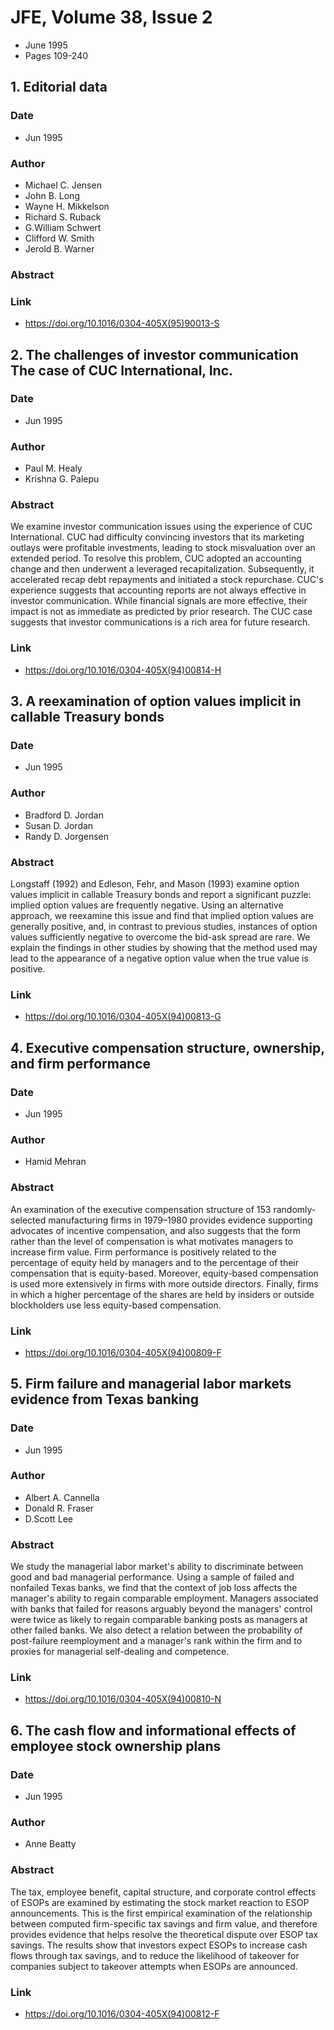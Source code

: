 # JFE, Volume 38, Issue 2
- June 1995
- Pages 109-240

## 1. Editorial data
### Date
- Jun 1995
### Author
- Michael C. Jensen
- John B. Long
- Wayne H. Mikkelson
- Richard S. Ruback
- G.William Schwert
- Clifford W. Smith
- Jerold B. Warner
### Abstract

### Link
- https://doi.org/10.1016/0304-405X(95)90013-S

## 2. The challenges of investor communication The case of CUC International, Inc.
### Date
- Jun 1995
### Author
- Paul M. Healy
- Krishna G. Palepu
### Abstract
We examine investor communication issues using the experience of CUC International. CUC had difficulty convincing investors that its marketing outlays were profitable investments, leading to stock misvaluation over an extended period. To resolve this problem, CUC adopted an accounting change and then underwent a leveraged recapitalization. Subsequently, it accelerated recap debt repayments and initiated a stock repurchase. CUC's experience suggests that accounting reports are not always effective in investor communication. While financial signals are more effective, their impact is not as immediate as predicted by prior research. The CUC case suggests that investor communications is a rich area for future research.
### Link
- https://doi.org/10.1016/0304-405X(94)00814-H

## 3. A reexamination of option values implicit in callable Treasury bonds
### Date
- Jun 1995
### Author
- Bradford D. Jordan
- Susan D. Jordan
- Randy D. Jorgensen
### Abstract
Longstaff (1992) and Edleson, Fehr, and Mason (1993) examine option values implicit in callable Treasury bonds and report a significant puzzle: implied option values are frequently negative. Using an alternative approach, we reexamine this issue and find that implied option values are generally positive, and, in contrast to previous studies, instances of option values sufficiently negative to overcome the bid-ask spread are rare. We explain the findings in other studies by showing that the method used may lead to the appearance of a negative option value when the true value is positive.
### Link
- https://doi.org/10.1016/0304-405X(94)00813-G

## 4. Executive compensation structure, ownership, and firm performance
### Date
- Jun 1995
### Author
- Hamid Mehran
### Abstract
An examination of the executive compensation structure of 153 randomly-selected manufacturing firms in 1979–1980 provides evidence supporting advocates of incentive compensation, and also suggests that the form rather than the level of compensation is what motivates managers to increase firm value. Firm performance is positively related to the percentage of equity held by managers and to the percentage of their compensation that is equity-based. Moreover, equity-based compensation is used more extensively in firms with more outside directors. Finally, firms in which a higher percentage of the shares are held by insiders or outside blockholders use less equity-based compensation.
### Link
- https://doi.org/10.1016/0304-405X(94)00809-F

## 5. Firm failure and managerial labor markets evidence from Texas banking
### Date
- Jun 1995
### Author
- Albert A. Cannella
- Donald R. Fraser
- D.Scott Lee
### Abstract
We study the managerial labor market's ability to discriminate between good and bad managerial performance. Using a sample of failed and nonfailed Texas banks, we find that the context of job loss affects the manager's ability to regain comparable employment. Managers associated with banks that failed for reasons arguably beyond the managers' control were twice as likely to regain comparable banking posts as managers at other failed banks. We also detect a relation between the probability of post-failure reemployment and a manager's rank within the firm and to proxies for managerial self-dealing and competence.
### Link
- https://doi.org/10.1016/0304-405X(94)00810-N

## 6. The cash flow and informational effects of employee stock ownership plans
### Date
- Jun 1995
### Author
- Anne Beatty
### Abstract
The tax, employee benefit, capital structure, and corporate control effects of ESOPs are examined by estimating the stock market reaction to ESOP announcements. This is the first empirical examination of the relationship between computed firm-specific tax savings and firm value, and therefore provides evidence that helps resolve the theoretical dispute over ESOP tax savings. The results show that investors expect ESOPs to increase cash flows through tax savings, and to reduce the likelihood of takeover for companies subject to takeover attempts when ESOPs are announced.
### Link
- https://doi.org/10.1016/0304-405X(94)00812-F

